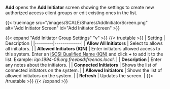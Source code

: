 &NewLine;

**Add** opens the **Add Initiator** screen showing the settings to create new authorized access client groups or edit existing ones in the list.

{{< trueimage src="/images/SCALE/Shares/AddInitiatorScreen.png" alt="Add Initiator Screen" id="Add Initiator Screen" >}}

{{< expand "Add Initiator Group Settings" "v" >}}
{{< truetable >}}
| Setting | Description |
|---------|-------------|
| **Allow All Initiators** | Select to allows all initiators. |
| **Allowed Initiators (IQN)** | Enter initiators allowed access to this system. Enter an [iSCSI Qualified Name (IQN)](https://tools.ietf.org/html/rfc3720#section-3.2.6) and click **+** to add it to the list. Example: *iqn.1994-09.org.freebsd:freenas.local*. |
| **Description** | Enter any notes about the initiators. |
| **Connected Initiators** | Shows the list of connected initiators on the system. |
| **Allowed Initiators** | Shows the list of allowed initiators on the system. |
| **Refresh** | Updates the screen. |
{{< /truetable >}}
{{< /expand >}}